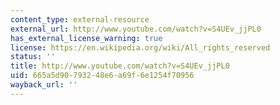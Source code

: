 ```yaml
---
content_type: external-resource
external_url: http://www.youtube.com/watch?v=S4UEv_jjPL0
has_external_license_warning: true
license: https://en.wikipedia.org/wiki/All_rights_reserved
status: ''
title: http://www.youtube.com/watch?v=S4UEv_jjPL0
uid: 665a5d90-7932-48e6-a69f-6e1254f70956
wayback_url: ''
---
```

